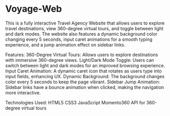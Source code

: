 # Voyage-Web
This is a fully interactive Travel Agency Website that allows users to explore travel destinations, view 360-degree virtual tours, and toggle between light and dark modes. The website also features a dynamic background color changing every 5 seconds, input caret animations for a smooth typing experience, and a jump animation effect on sidebar links.

Features:
360-Degree Virtual Tours: Allows users to explore destinations with immersive 360-degree views.
Light/Dark Mode Toggle: Users can switch between light and dark modes for an improved browsing experience.
Input Caret Animation: A dynamic caret icon that rotates as users type into input fields, enhancing UX.
Dynamic Background: The background changes color every 5 seconds to keep the page vibrant.
Sidebar Jump Animation: Sidebar links have a bounce animation when clicked, making the navigation more interactive.

Technologies Used:
HTML5
CSS3
JavaScript
Momento360 API for 360-degree virtual tours
